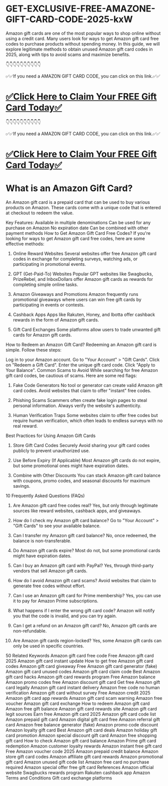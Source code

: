# GET-EXCLUSIVE-FREE-AMAZONE-GIFT-CARD-CODE-2025-kxW
Amazon gift cards are one of the most popular ways to shop online without using a credit card. Many users look for ways to get Amazon gift card free codes to purchase products without spending money. In this guide, we will explore legitimate methods to obtain unused Amazon gift card codes in 2025, along with tips to avoid scams and maximize benefits.

👇👇👇👇👇👇👇👇👇👇

✅✅If you need a AMAZON GIFT CARD CODE, you can click on this link.✅✅

 # [✅Click Here to Claim Your FREE Gift Card Today✅](https://www.aeroned.com/getmedia/99a7fc84-0d1d-4b1c-b80f-7077afdf1dde/allgiftra.html.aspx)

👇👇👇👇👇👇👇👇👇👇

✅✅If you need a AMAZON GIFT CARD CODE, you can click on this link.✅✅

 # [✅Click Here to Claim Your FREE Gift Card Today✅](https://www.aeroned.com/getmedia/99a7fc84-0d1d-4b1c-b80f-7077afdf1dde/allgiftra.html.aspx)

 # What is an Amazon Gift Card?
An Amazon gift card is a prepaid card that can be used to buy various products on Amazon. These cards come with a unique code that is entered at checkout to redeem the value.

Key Features:
Available in multiple denominations
Can be used for any purchase on Amazon
No expiration date
Can be combined with other payment methods
How to Get Amazon Gift Card Free Codes?
If you're looking for ways to get Amazon gift card free codes, here are some effective methods:

1. Online Reward Websites
Several websites offer free Amazon gift card codes in exchange for completing surveys, watching ads, or participating in promotional events.

2. GPT (Get-Paid-To) Websites
Popular GPT websites like Swagbucks, PrizeRebel, and InboxDollars offer Amazon gift cards as rewards for completing simple online tasks.

3. Amazon Giveaways and Promotions
Amazon frequently runs promotional giveaways where users can win free gift cards by participating in events or contests.

4. Cashback Apps
Apps like Rakuten, Honey, and Ibotta offer cashback rewards in the form of Amazon gift cards.

5. Gift Card Exchanges
Some platforms allow users to trade unwanted gift cards for Amazon gift cards.

How to Redeem an Amazon Gift Card?
Redeeming an Amazon gift card is simple. Follow these steps:

Log in to your Amazon account.
Go to "Your Account" > "Gift Cards".
Click on "Redeem a Gift Card".
Enter the unique gift card code.
Click "Apply to Your Balance".
Common Scams to Avoid
While searching for free Amazon gift card codes, be cautious of scams. Here are some red flags:

1. Fake Code Generators
No tool or generator can create valid Amazon gift card codes. Avoid websites that claim to offer "instant" free codes.

2. Phishing Scams
Scammers often create fake login pages to steal personal information. Always verify the website's authenticity.

3. Human Verification Traps
Some websites claim to offer free codes but require human verification, which often leads to endless surveys with no real reward.

Best Practices for Using Amazon Gift Cards
1. Store Gift Card Codes Securely
Avoid sharing your gift card codes publicly to prevent unauthorized use.

2. Use Before Expiry (If Applicable)
Most Amazon gift cards do not expire, but some promotional ones might have expiration dates.

3. Combine with Other Discounts
You can stack Amazon gift card balance with coupons, promo codes, and seasonal discounts for maximum savings.

10 Frequently Asked Questions (FAQs)
1. Are Amazon gift card free codes real?
Yes, but only through legitimate sources like reward websites, cashback apps, and giveaways.

2. How do I check my Amazon gift card balance?
Go to "Your Account" > "Gift Cards" to see your available balance.

3. Can I transfer my Amazon gift card balance?
No, once redeemed, the balance is non-transferable.

4. Do Amazon gift cards expire?
Most do not, but some promotional cards might have expiration dates.

5. Can I buy an Amazon gift card with PayPal?
Yes, through third-party vendors that sell Amazon gift cards.

6. How do I avoid Amazon gift card scams?
Avoid websites that claim to generate free codes without effort.

7. Can I use an Amazon gift card for Prime membership?
Yes, you can use it to pay for Amazon Prime subscriptions.

8. What happens if I enter the wrong gift card code?
Amazon will notify you that the code is invalid, and you can try again.

9. Can I get a refund on an Amazon gift card?
No, Amazon gift cards are non-refundable.

10. Are Amazon gift cards region-locked?
Yes, some Amazon gift cards can only be used in specific countries.

50 Related Keywords
Amazon gift card free code
Free Amazon gift card 2025
Amazon gift card instant update
How to get free Amazon gift card codes
Amazon gift card giveaway
Free Amazon gift card generator (fake)
Amazon gift card unused codes
Amazon gift card claim code
Best Amazon gift card hacks
Amazon gift card rewards program
Free Amazon balance
Amazon promo codes free
Amazon discount gift card
Get free Amazon gift card legally
Amazon gift card instant delivery
Amazon free code no human verification
Amazon gift card without survey
Free Amazon credit 2025
Amazon gift card app rewards
Amazon gift card scam warning
Amazon free voucher
Amazon gift card exchange
How to redeem Amazon gift card
Amazon free gift balance
Amazon gift card rewards site
Amazon gift card legit sources
Earn free Amazon gift card 2025
Amazon gift card code list
Amazon prepaid gift card
Amazon digital gift card free
Amazon referral gift card
Amazon free balance generator (fake)
Amazon promo code discount
Amazon loyalty gift card
Best Amazon gift card deals
Amazon holiday gift card promotion
Amazon special discount gift card
Amazon free shopping gift card
How to check Amazon gift card balance
Amazon Prime gift card redemption
Amazon customer loyalty rewards
Amazon instant free gift card
Free Amazon voucher code 2025
Amazon prepaid credit balance
Amazon store gift card codes
Amazon affiliate gift card rewards
Amazon promotional gift card
Amazon unused gift code list
Amazon free card no purchase required
Amazon special offer free gift card
References
Amazon official website
Swagbucks rewards program
Rakuten cashback app
Amazon Terms and Conditions
Gift card exchange platforms
